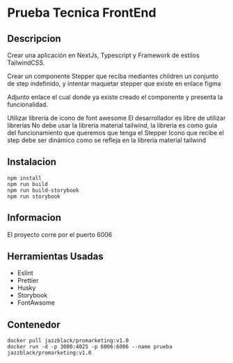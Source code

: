 # Prueba Tecnica FrontEnd

## Descripcion

Crear una aplicación en NextJs, Typescript y Framework de estilos TailwindCSS.

Crear un componente Stepper que reciba mediantes children un conjunto de step indefinido, y intentar maquetar stepper que existe en enlace figma

Adjunto enlace el cual donde ya existe creado el componente y presenta la funcionalidad.

Utilizar librería de icono de font awesome
El desarrollador es libre de utilizar librerías
No debe usar la librería material tailwind, la librería es como guia del funcionamiento que queremos que tenga el Stepper
Icono que recibe el step debe ser dinámico como se refleja en la librería material tailwind

## Instalacion

```
npm install
npm run build
npm run build-storybook
npm run storybook
```

## Informacion

El proyecto corre por el puerto 6006

## Herramientas Usadas

- Eslint
- Prettier
- Husky
- Storybook
- FontAwsome

## Contenedor

```
docker pull jazzblack/promarketing:v1.0
docker run -d -p 3000:4025 -p 6006:6006 --name prueba jazzblack/promarketing:v1.0
```
